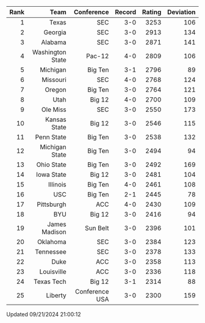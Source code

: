 | Rank  | Team                 | Conference           | Record   | Rating | Deviation |
| ---:  | ---:                 | ---:                 | ---:     | ---:   | ---:      |
| 1     | Texas                | SEC                  | 3-0      | 3253   | 106       |
| 2     | Georgia              | SEC                  | 3-0      | 2913   | 134       |
| 3     | Alabama              | SEC                  | 3-0      | 2871   | 141       |
| 4     | Washington State     | Pac-12               | 4-0      | 2809   | 106       |
| 5     | Michigan             | Big Ten              | 3-1      | 2796   | 89        |
| 6     | Missouri             | SEC                  | 4-0      | 2768   | 124       |
| 7     | Oregon               | Big Ten              | 3-0      | 2764   | 121       |
| 8     | Utah                 | Big 12               | 4-0      | 2700   | 109       |
| 9     | Ole Miss             | SEC                  | 3-0      | 2550   | 173       |
| 10    | Kansas State         | Big 12               | 3-0      | 2546   | 115       |
| 11    | Penn State           | Big Ten              | 3-0      | 2538   | 132       |
| 12    | Michigan State       | Big Ten              | 3-0      | 2494   | 94        |
| 13    | Ohio State           | Big Ten              | 3-0      | 2492   | 169       |
| 14    | Iowa State           | Big 12               | 3-0      | 2481   | 104       |
| 15    | Illinois             | Big Ten              | 4-0      | 2461   | 108       |
| 16    | USC                  | Big Ten              | 2-1      | 2445   | 78        |
| 17    | Pittsburgh           | ACC                  | 4-0      | 2430   | 109       |
| 18    | BYU                  | Big 12               | 3-0      | 2416   | 94        |
| 19    | James Madison        | Sun Belt             | 3-0      | 2396   | 101       |
| 20    | Oklahoma             | SEC                  | 3-0      | 2384   | 123       |
| 21    | Tennessee            | SEC                  | 3-0      | 2378   | 133       |
| 22    | Duke                 | ACC                  | 3-0      | 2358   | 113       |
| 23    | Louisville           | ACC                  | 3-0      | 2336   | 118       |
| 24    | Texas Tech           | Big 12               | 3-1      | 2314   | 88        |
| 25    | Liberty              | Conference USA       | 3-0      | 2300   | 159       |

Updated 09/21/2024 21:00:12
